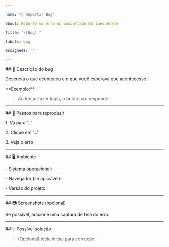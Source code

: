 ```yaml
---

name: "🐛 Reportar Bug"

about: Reporte um erro ou comportamento inesperado

title: "\[Bug] "

labels: bug

assignees: ''

---
```




\## 🐞 Descrição do bug

Descreva o que aconteceu e o que você esperava que acontecesse.



\*\*Exemplo:\*\*

> Ao tentar fazer login, o botão não responde.



---



\## 🔁 Passos para reproduzir

1\. Vá para '...'

2\. Clique em '...'

3\. Veja o erro



---



\## 🖥️ Ambiente

\- Sistema operacional:

\- Navegador (se aplicável):

\- Versão do projeto:



---



\## 📷 Screenshots (opcional)

Se possível, adicione uma captura de tela do erro.



---



\## 💡 Possível solução

> (Opcional) Ideia inicial para correção.



